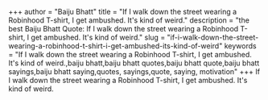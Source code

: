 +++
author = "Baiju Bhatt"
title = "If I walk down the street wearing a Robinhood T-shirt, I get ambushed. It's kind of weird."
description = "the best Baiju Bhatt Quote: If I walk down the street wearing a Robinhood T-shirt, I get ambushed. It's kind of weird."
slug = "if-i-walk-down-the-street-wearing-a-robinhood-t-shirt-i-get-ambushed-its-kind-of-weird"
keywords = "If I walk down the street wearing a Robinhood T-shirt, I get ambushed. It's kind of weird.,baiju bhatt,baiju bhatt quotes,baiju bhatt quote,baiju bhatt sayings,baiju bhatt saying,quotes, sayings,quote, saying, motivation"
+++
If I walk down the street wearing a Robinhood T-shirt, I get ambushed. It's kind of weird.
